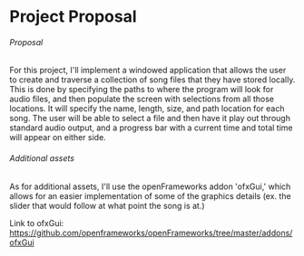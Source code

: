 # Project Proposal

###### Proposal

For this project, I'll implement a windowed application that allows the user to
create and traverse a collection of song files that they have stored locally.
This is done by specifying the paths to where the program will look for audio
files, and then populate the screen with selections from all those locations.
It will specify the name, length, size, and path location for each song. The
user will be able to select a file and then have it play out through standard
audio output, and a progress bar with a current time and total time will
appear on either side.

###### Additional assets

As for additional assets, I'll use the openFrameworks addon 'ofxGui,' which allows
for an easier implementation of some of the graphics details (ex. the slider
that would follow at what point the song is at.)

Link to ofxGui: https://github.com/openframeworks/openFrameworks/tree/master/addons/ofxGui
